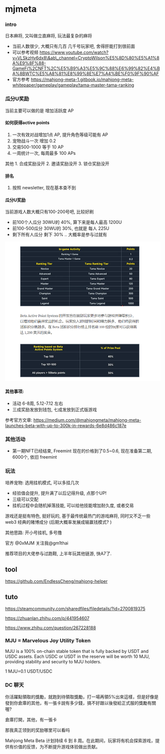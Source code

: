 # mjmeta 

### intro 

日本麻将, 又叫做立直麻将, 玩法最复杂的麻将

* 当前人数很少, 大概只有几百 几千号玩家吧, 舍得肝能打到很前面
* 可以参考视频 https://www.youtube.com/watch?v=VLSkzHv6dx8\&ab\_channel=CryptoWilson%E5%8D%80%E5%A1%8A%E9%8F%88-GameFi%2CNFT%2C%E5%B9%A3%E5%9C%88%E6%99%82%E4%BA%8BWTC%E5%A8%81%E8%99%8E%E7%A4%BE%F0%9F%90%AF
* 官方参考 https://mahjong-meta-1.gitbook.io/mahjong-meta-whitepaper/gameplay/gameplay/tama-master-tama-ranking

### 瓜分U奖励

当前主要可以做的是 增加活跃度 AP

#### 如何获得active points

1. 一次有效对战增加1点 AP, 提升角色等级可能有 AP
2. 宠物战斗一次 增加 0.2
3. 交易500-1000 等于 10 AP
4. 一周统计一次, 每周最多 100 APs

其他 1. 合成奖励没开 2. 邀请奖励没开 3. 锁仓奖励没开

#### 排名

1. 按照 newsletter, 现在基本查不到

#### 瓜分U奖励

当前游戏人数大概只有100-200号吧, 比较好刷

* 前100个人瓜分 30WU的 40%, 算下来是每人最高 1200U
* 前100-500瓜分 30WU的 30%, 也就是 每人 225U
* 剩下所有人瓜分 剩下 30% .. 大概率是参与过就有

![](27-37-18-12-06-2023.png)

#### 其他事项:

* 活动 6-8周, 5.12-7.12 左右
* 三成奖励发放到钱包, 七成发放到正式版游戏

参考官方文章: https://medium.com/@mahjongmeta/mahjong-meta-launches-beta-with-up-to-300k-in-rewards-6e8d486c187e

### 其他活动

* 第一期NFT已经结束, Freemint 现在的价格到了0.5\~0.6, 现在准备第二期, 6000个, 依旧 freemint

### 玩法

培养宠物: 选用挂机模式, 可以多挂几次

* 经验值会提升, 提升满了以后记得升级, 点那个UP!
* 三级可以交配
* 挂机过程中会随机掉落技能, 可以给他技能增加耐久度, 或者交易

游戏还是挺有特色, 挺好玩的, 基于最传统最热门的游戏麻将, 同时又不乏一些web3 经典的赌博成分 (后期大概率发展成输赢钱模式? )

其他思路: 开小号挂机, 多号撸

官方 @0xMJM 关注我@gm1thai

推荐项目的大佬参与过跑鞋, 上半年玩其他链游, 快A7了.

## tool

https://github.com/EndlessCheng/mahjong-helper

## tuto

https://steamcommunity.com/sharedfiles/filedetails/?id=2700819375

https://zhuanlan.zhihu.com/p/441954607

https://www.zhihu.com/question/267228188

### MJU = Marvelous Joy Utility Token

MJU is a 100% on-chain stable token that is fully backed by USDT and USDC assets. Each USDC or USDT in the reserve will be worth 10 MJU, providing stability and security to MJU holders.

1 MJU=0.1 USDT/USDC

### DC 聊天

你活躍點領取的獎勵，就跑到待領取獎勵，打一場再領5%出來這樣，但是好像是發到你倉庫的其他，有一張卡說有多少錢，搞不好跟以後發給正式服的獎勵有關喔?

倉庫打開，其他，有一張卡

那我真正领到的奖励哪里可以看吗

Mahjong Meta Beta 计划持续 6 到 8 周。在此期间，玩家将有机会探索游戏，提供有价值的反馈，为不断提升游戏体验做出贡献。
